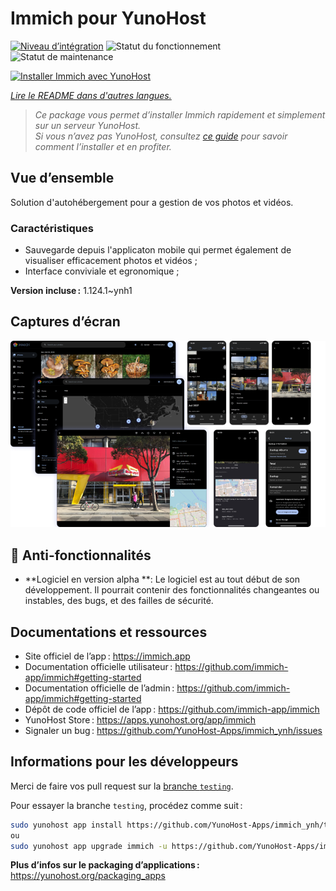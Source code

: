 <!--
Nota bene : ce README est automatiquement généré par <https://github.com/YunoHost/apps/tree/master/tools/readme_generator>
Il NE doit PAS être modifié à la main.
-->

# Immich pour YunoHost

[![Niveau d’intégration](https://apps.yunohost.org/badge/integration/immich)](https://ci-apps.yunohost.org/ci/apps/immich/)
![Statut du fonctionnement](https://apps.yunohost.org/badge/state/immich)
![Statut de maintenance](https://apps.yunohost.org/badge/maintained/immich)

[![Installer Immich avec YunoHost](https://install-app.yunohost.org/install-with-yunohost.svg)](https://install-app.yunohost.org/?app=immich)

*[Lire le README dans d'autres langues.](./ALL_README.md)*

> *Ce package vous permet d’installer Immich rapidement et simplement sur un serveur YunoHost.*  
> *Si vous n’avez pas YunoHost, consultez [ce guide](https://yunohost.org/install) pour savoir comment l’installer et en profiter.*

## Vue d’ensemble

Solution d'autohébergement pour a gestion de vos photos et vidéos.

### Caractéristiques

- Sauvegarde depuis l'applicaton mobile qui permet également de visualiser efficacement photos et vidéos ;
- Interface conviviale et egronomique ;


**Version incluse :** 1.124.1~ynh1

## Captures d’écran

![Capture d’écran de Immich](./doc/screenshots/immich-screenshots.png)

## :red_circle: Anti-fonctionnalités

- **Logiciel en version alpha **: Le logiciel est au tout début de son développement. Il pourrait contenir des fonctionnalités changeantes ou instables, des bugs, et des failles de sécurité.

## Documentations et ressources

- Site officiel de l’app : <https://immich.app>
- Documentation officielle utilisateur : <https://github.com/immich-app/immich#getting-started>
- Documentation officielle de l’admin : <https://github.com/immich-app/immich#getting-started>
- Dépôt de code officiel de l’app : <https://github.com/immich-app/immich>
- YunoHost Store : <https://apps.yunohost.org/app/immich>
- Signaler un bug : <https://github.com/YunoHost-Apps/immich_ynh/issues>

## Informations pour les développeurs

Merci de faire vos pull request sur la [branche `testing`](https://github.com/YunoHost-Apps/immich_ynh/tree/testing).

Pour essayer la branche `testing`, procédez comme suit :

```bash
sudo yunohost app install https://github.com/YunoHost-Apps/immich_ynh/tree/testing --debug
ou
sudo yunohost app upgrade immich -u https://github.com/YunoHost-Apps/immich_ynh/tree/testing --debug
```

**Plus d’infos sur le packaging d’applications :** <https://yunohost.org/packaging_apps>
